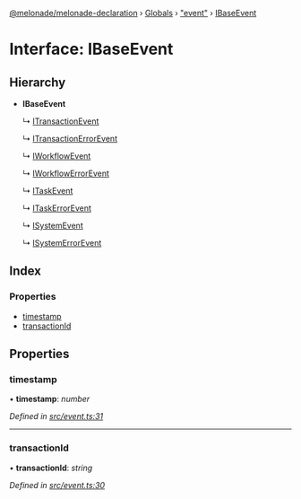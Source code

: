 [@melonade/melonade-declaration](../README.md) › [Globals](../globals.md) › ["event"](../modules/_event_.md) › [IBaseEvent](_event_.ibaseevent.md)

# Interface: IBaseEvent

## Hierarchy

* **IBaseEvent**

  ↳ [ITransactionEvent](_event_.itransactionevent.md)

  ↳ [ITransactionErrorEvent](_event_.itransactionerrorevent.md)

  ↳ [IWorkflowEvent](_event_.iworkflowevent.md)

  ↳ [IWorkflowErrorEvent](_event_.iworkflowerrorevent.md)

  ↳ [ITaskEvent](_event_.itaskevent.md)

  ↳ [ITaskErrorEvent](_event_.itaskerrorevent.md)

  ↳ [ISystemEvent](_event_.isystemevent.md)

  ↳ [ISystemErrorEvent](_event_.isystemerrorevent.md)

## Index

### Properties

* [timestamp](_event_.ibaseevent.md#timestamp)
* [transactionId](_event_.ibaseevent.md#transactionid)

## Properties

###  timestamp

• **timestamp**: *number*

*Defined in [src/event.ts:31](https://github.com/devit-tel/melonade-declaration/blob/f57d96e/src/event.ts#L31)*

___

###  transactionId

• **transactionId**: *string*

*Defined in [src/event.ts:30](https://github.com/devit-tel/melonade-declaration/blob/f57d96e/src/event.ts#L30)*
